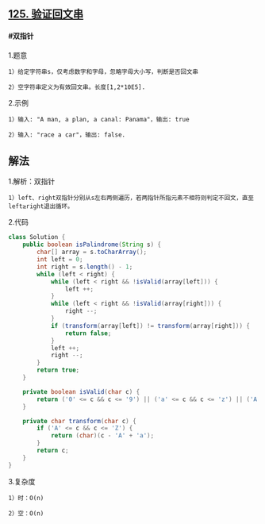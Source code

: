 ## [125. 验证回文串](https://leetcode.cn/problems/valid-palindrome/)

#### #双指针
1.题意

    1）给定字符串s，仅考虑数字和字母，忽略字母大小写，判断是否回文串

    2）空字符串定义为有效回文串。长度[1,2*10E5].

2.示例

    1）输入: "A man, a plan, a canal: Panama"，输出: true

    2）输入: "race a car"，输出: false.
## 解法
1.解析：双指针

    1）left、right双指针分别从s左右两侧遍历，若两指针所指元素不相符则判定不回文，直至left≥right退出循环。

2.代码
```java
class Solution {
    public boolean isPalindrome(String s) {
        char[] array = s.toCharArray();
        int left = 0;
        int right = s.length() - 1;
        while (left < right) {
            while (left < right && !isValid(array[left])) {
                left ++;
            }
            while (left < right && !isValid(array[right])) {
                right --;
            }
            if (transform(array[left]) != transform(array[right])) {
                return false;
            }
            left ++;
            right --;
        }
        return true;
    }

    private boolean isValid(char c) {
        return ('0' <= c && c <= '9') || ('a' <= c && c <= 'z') || ('A' <= c && c <= 'Z');
    }

    private char transform(char c) {
        if ('A' <= c && c <= 'Z') {
            return (char)(c - 'A' + 'a');
        }
        return c;
    }
}
```
3.复杂度

    1）时：O(n)

    2）空：O(n)
